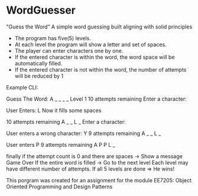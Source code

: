 # WordGuesser

"Guess the Word”
A simple word guessing  built aligning with solid principles

*  The program has five(5) levels.
*  At each level the program will show a letter and set of spaces.
*  The player can enter characters one by one.
*  If the entered character is within the word, the word space will be automatically filled.
*  If the entered character is not within the word, the number of attempts will be reduced by 1

Example CLI:

Guess The Word: 
A _ _ _ _ 
Level 1 
10 attempts remaining 
Enter a character:

User Enters: L
Now it fills some spaces

10 attempts remaining
A _ _ L _ 
Enter a character:

User enters a wrong character: Y
9 attempts remaining A _ _ L _

User enters P
9 attempts remaining
A P P L _

finally 
    if the attempt count is 0 and there are spaces -> Show a message Game Over 
    If the entire word is filled -> Go to the next level
Each level may have different number of attempts.
If all 5 levels are done => He wins!

This porgram was created for an assignment for the module EE7205: Object Oriented Programming and Design Patterns